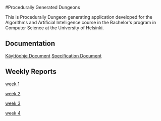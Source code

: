 #Procedurally Generated Dungeons

This is Procedurally Dungeon generating application developed for the Algorithms and Artificial Intelligence course in the Bachelor's program in Computer Science at the University of Helsinki.

## Documentation
[Käyttöohje Document](./Doc/kayttoohjeet.md)
[Specification Document](./Doc/specifications.md)


## Weekly Reports
[week 1](./Doc/WeeklyReports/viikkoraportti_1.pdf)

[week 2](./Doc/WeeklyReports/viikkoraportti_2.pdf)

[week 3](./Doc/WeeklyReports/viikkoraportti_3.pdf)

[week 4](./Doc/WeeklyReports/viikkoraportti_4.pdf)